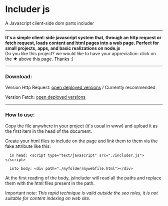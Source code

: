 # Includer js 

A Javascript client-side dom parts includer

---

__It's a simple client-side javascript system that, through an http request or fetch request, loads content and html pages into a web page.
Perfect for small projects, apps, and basic realizations on node.js__<br>
Do you like this project? we would like to have your appreciation: click on the ★ above this page. Thanks :)

---

### Download:


Version Http Request: [open deployed versions](https://github.com/ShapeGroup/jsIncluder/tree/master/Deployed/viahttp/) / Currently recommended


Version Fetch:  [open deployed versions](https://github.com/ShapeGroup/jsIncluder/tree/master/Deployed/viafetch/)

---

### How to use:


Copy the file anywhere in your project (it's usual in www) and upload it as the first item in the head of the document.


Create your html files to include on the page and link them to them via the fake attribute like this:


      in head: <script type="text/javascript" src="./includer.js"></script>

      into body: <div path="./myfolder/mywebfile.html"></div>


At the first reading of the body, jsIncluder will read all the paths and replace them with the html files present in the path.


Important note: _This rapid technique is valid outside the seo roles, it is not suitable for content indexing on web site._

